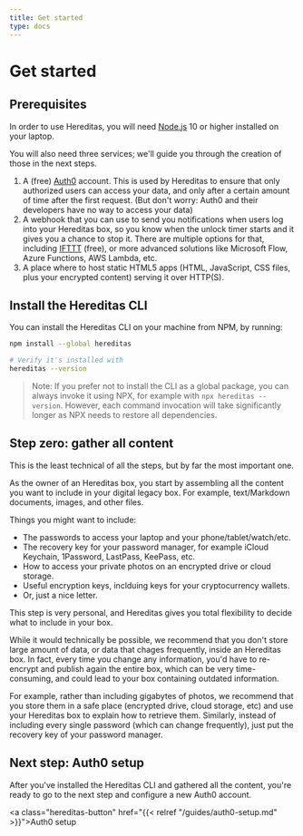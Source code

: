 ```yaml
---
title: Get started
type: docs
---
```


# Get started

## Prerequisites

In order to use Hereditas, you will need [Node.js](https://nodejs.org/en/download/) 10 or higher installed on your laptop.

You will also need three services; we'll guide you through the creation of those in the next steps.

1. A (free) [Auth0](https://auth0.com/) account. This is used by Hereditas to ensure that only authorized users can access your data, and only after a certain amount of time after the first request. (But don't worry: Auth0 and their developers have no way to access your data)
2. A webhook that you can use to send you notifications when users log into your Hereditas box, so you know when the unlock timer starts and it gives you a chance to stop it. There are multiple options for that, including [IFTTT](https://ifttt.com/) (free), or more advanced solutions like Microsoft Flow, Azure Functions, AWS Lambda, etc.
3. A place where to host static HTML5 apps (HTML, JavaScript, CSS files, plus your encrypted content) serving it over HTTP(S).

## Install the Hereditas CLI

You can install the Hereditas CLI on your machine from NPM, by running:

````sh
npm install --global hereditas

# Verify it's installed with
hereditas --version
````

> Note: If you prefer not to install the CLI as a global package, you can always invoke it using NPX, for example with `npx hereditas --version`. However, each command invocation will take significantly longer as NPX needs to restore all dependencies.

## Step zero: gather all content

This is the least technical of all the steps, but by far the most important one.

As the owner of an Hereditas box, you start by assembling all the content you want to include in your digital legacy box. For example, text/Markdown documents, images, and other files.

Things you might want to include:

* The passwords to access your laptop and your phone/tablet/watch/etc.
* The recovery key for your password manager, for example iCloud Keychain, 1Password, LastPass, KeePass, etc.
* How to access your private photos on an encrypted drive or cloud storage.
* Useful encryption keys, inclduing keys for your cryptocurrency wallets.
* Or, just a nice letter.

This step is very personal, and Hereditas gives you total flexibility to decide what to include in your box.

While it would technically be possible, we recommend that you don't store large amount of data, or data that chages frequently, inside an Hereditas box. In fact, every time you change any information, you'd have to re-encrypt and publish again the entire box, which can be very time-consuming, and could lead to your box containing outdated information.

For example, rather than including gigabytes of photos, we recommend that you store them in a safe place (encrypted drive, cloud storage, etc) and use your Hereditas box to explain how to retrieve them. Similarly, instead of including every single password (which can change frequently), just put the recovery key of your password manager.

## Next step: Auth0 setup

After you've installed the Hereditas CLI and gathered all the content, you're ready to go to the next step and configure a new Auth0 account.

<a class="hereditas-button" href="{{< relref "/guides/auth0-setup.md" >}}">Auth0 setup</a>
